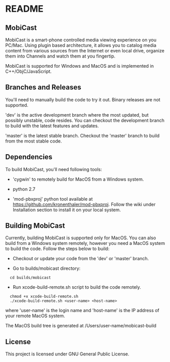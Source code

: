 # README

## MobiCast
MobiCast is a smart-phone controlled media viewing experience on you PC/Mac. Using plugin based architecture, it allows you to catalog media content from various sources from the Internet or even local drive, organize them into Channels and watch them at you fingertip.

MobiCast is supported for Windows and MacOS and is implemented in C++/ObjC/JavaScript.

## Branches and Releases
You'll need to manually build the code to try it out. Binary releases are not supported.

'dev' is the active development branch where the most updated, but possibly unstable, code resides. You can checkout the development branch to build with the latest features and updates.

'master' is the latest stable branch. Checkout the 'master' branch to build from the most stable code.

## Dependencies
To build MobiCast, you'll need following tools:

* 'cygwin' to remotely build for MacOS from a Windows system.

* python 2.7

* 'mod-pbxproj' python tool available at https://github.com/kronenthaler/mod-pbxproj. Follow the wiki under Installation section to install it on your local system.

## Building MobiCast
Currently, building MobiCast is supported only for MacOS. You can also build from a Windows system remotely, however you need a MacOS system to build the code. Follow the steps below to build:

* Checkout or update your code from the 'dev' or 'master' branch.  

* Go to builds/mobicast directory:
```
  cd builds/mobicast
```
  
* Run xcode-build-remote.sh script to build the code remotely.
```
  chmod +x xcode-build-remote.sh
  ./xcode-build-remote.sh <user-name> <host-name>
```
  
  where 'user-name' is the login name and 'host-name' is the IP address of your remote MacOS system.
  
  The MacOS build tree is generated at /Users/user-name/mobicast-build
  
## License
This project is licensed under GNU General Public License.
